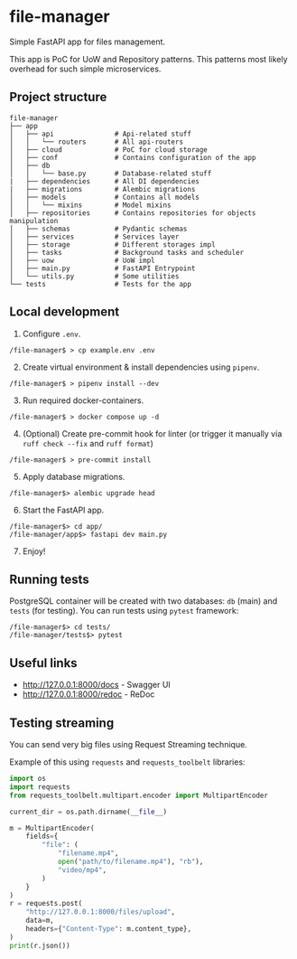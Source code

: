 # file-manager

Simple FastAPI app for files management.

This app is PoC for UoW and Repository patterns. This patterns most likely overhead for such simple microservices.

## Project structure

```
file-manager
├── app
│   ├── api               # Api-related stuff
│   │   └── routers       # All api-routers
│   ├── cloud             # PoC for cloud storage
│   ├── conf              # Contains configuration of the app
│   ├── db
│   │   └── base.py       # Database-related stuff
|   ├── dependencies      # All DI dependencies
|   ├── migrations        # Alembic migrations
│   ├── models            # Contains all models
│   │   └── mixins        # Model mixins
│   ├── repositories      # Contains repositories for objects manipulation
│   ├── schemas           # Pydantic schemas
│   ├── services          # Services layer
│   ├── storage           # Different storages impl
│   ├── tasks             # Background tasks and scheduler
│   ├── uow               # UoW impl
│   ├── main.py           # FastAPI Entrypoint
│   └── utils.py          # Some utilities
└── tests                 # Tests for the app
```

## Local development

1. Configure `.env`.

```shell
/file-manager$ > cp example.env .env
```

2. Create virtual environment & install dependencies using `pipenv`.

```shell
/file-manager$ > pipenv install --dev
```

3. Run required docker-containers.

```shell
/file-manager$ > docker compose up -d
```

4. (Optional) Create pre-commit hook for linter (or trigger it manually via `ruff check --fix` and `ruff format`)

```shell
/file-manager$ > pre-commit install
```

5. Apply database migrations.

```shell
/file-manager$> alembic upgrade head
```

6. Start the FastAPI app.

```shell
/file-manager$> cd app/
/file-manager/app$> fastapi dev main.py
```

7. Enjoy!

## Running tests

PostgreSQL container will be created with two databases: `db` (main) and `tests` (for testing).
You can run tests using `pytest` framework:

```shell
/file-manager$> cd tests/
/file-manager/tests$> pytest
```

## Useful links

- http://127.0.0.1:8000/docs - Swagger UI
- http://127.0.0.1:8000/redoc - ReDoc


## Testing streaming

You can send very big files using Request Streaming technique.

Example of this using `requests` and `requests_toolbelt` libraries:

```python
import os
import requests
from requests_toolbelt.multipart.encoder import MultipartEncoder

current_dir = os.path.dirname(__file__)

m = MultipartEncoder(
    fields={
        "file": (
            "filename.mp4",
            open("path/to/filename.mp4"), "rb"),
            "video/mp4",
        )
    }
)
r = requests.post(
    "http://127.0.0.1:8000/files/upload",
    data=m,
    headers={"Content-Type": m.content_type},
)
print(r.json())
```
